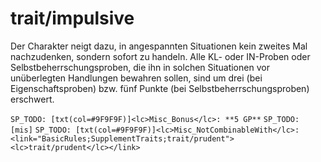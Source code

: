 # trait/impulsive

Der Charakter neigt dazu, in angespannten Situationen kein zweites Mal nachzudenken, sondern sofort zu handeln. Alle KL- oder IN-Proben oder Selbstbeherrschungsproben, die ihn in solchen Situationen vor unüberlegten Handlungen bewahren sollen, sind um drei (bei Eigenschaftsproben) bzw. fünf Punkte (bei Selbstbeherrschungsproben) erschwert.

`SP_TODO: [txt(col=#9F9F9F)]<lc>Misc_Bonus</lc>: **5 GP**`
`SP_TODO: [mis]`
`SP_TODO: [txt(col=#9F9F9F)]<lc>Misc_NotCombinableWith</lc>: <link="BasicRules;SupplementTraits;trait/prudent"><lc>trait/prudent</lc></link>`